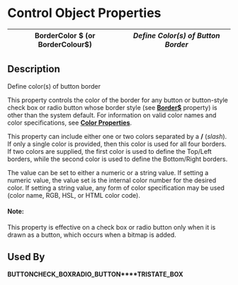 # Control Object Properties

**BorderColor $ (or BorderColour$)** |  **_Define Color(s) of Button Border_**  
---|---  
  
## Description

Define color(s) of button border

This property controls the color of the border for any button or button-style check box or radio button whose border style (see **[Border$](border_.md)** property) is other than the system default. For information on valid color names and color specifications, see **[Color Properties](../control_object_properties/colour_properties.md)**.

This property can include either one or two colors separated by a **/** (_slash_). If only a single color is provided, then this color is used for all four borders. If two colors are supplied, the first color is used to define the Top/Left borders, while the second color is used to define the Bottom/Right borders.

The value can be set to either a numeric or a string value. If setting a numeric value, the value set is the internal color number for the desired color. If setting a string value, any form of color specification may be used (color name, RGB, HSL, or HTML color code).

#### **Note:**  
This property is effective on a check box or radio button only when it is drawn as a button, which occurs when a bitmap is added.

## Used By

**BUTTON****CHECK_BOX****RADIO_BUTTON****TRISTATE_BOX**
